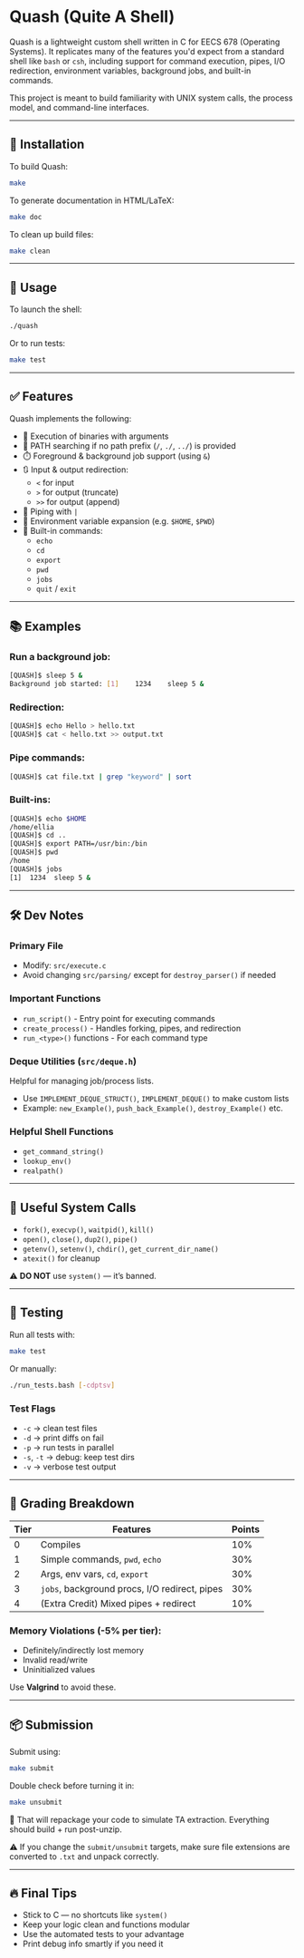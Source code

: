 # Quash (Quite A Shell)

Quash is a lightweight custom shell written in C for EECS 678 (Operating Systems). It replicates many of the features you'd expect from a standard shell like `bash` or `csh`, including support for command execution, pipes, I/O redirection, environment variables, background jobs, and built-in commands.

This project is meant to build familiarity with UNIX system calls, the process model, and command-line interfaces.

---

## 💾 Installation

To build Quash:
```bash
make
```

To generate documentation in HTML/LaTeX:
```bash
make doc
```

To clean up build files:
```bash
make clean
```

---

## 🚀 Usage

To launch the shell:
```bash
./quash
```

Or to run tests:
```bash
make test
```

---

## ✅ Features

Quash implements the following:

- 🧠 Execution of binaries with arguments
- 🔎 PATH searching if no path prefix (`/`, `./`, `../`) is provided
- ⏱️ Foreground & background job support (using `&`)
- 🔃 Input & output redirection:
  - `<` for input
  - `>` for output (truncate)
  - `>>` for output (append)
- 🔗 Piping with `|`
- 💬 Environment variable expansion (e.g. `$HOME`, `$PWD`)
- 🧩 Built-in commands:
  - `echo`
  - `cd`
  - `export`
  - `pwd`
  - `jobs`
  - `quit` / `exit`

---

## 📚 Examples

### Run a background job:
```bash
[QUASH]$ sleep 5 &
Background job started: [1]    1234    sleep 5 &
```

### Redirection:
```bash
[QUASH]$ echo Hello > hello.txt
[QUASH]$ cat < hello.txt >> output.txt
```

### Pipe commands:
```bash
[QUASH]$ cat file.txt | grep "keyword" | sort
```

### Built-ins:
```bash
[QUASH]$ echo $HOME
/home/ellia
[QUASH]$ cd ..
[QUASH]$ export PATH=/usr/bin:/bin
[QUASH]$ pwd
/home
[QUASH]$ jobs
[1]  1234  sleep 5 &
```

---

## 🛠️ Dev Notes

### Primary File
- Modify: `src/execute.c`
- Avoid changing `src/parsing/` except for `destroy_parser()` if needed

### Important Functions
- `run_script()` - Entry point for executing commands
- `create_process()` - Handles forking, pipes, and redirection
- `run_<type>()` functions - For each command type

### Deque Utilities (`src/deque.h`)
Helpful for managing job/process lists.

- Use `IMPLEMENT_DEQUE_STRUCT()`, `IMPLEMENT_DEQUE()` to make custom lists
- Example: `new_Example()`, `push_back_Example()`, `destroy_Example()` etc.

### Helpful Shell Functions
- `get_command_string()`
- `lookup_env()`
- `realpath()`

---

## 📖 Useful System Calls

- `fork()`, `execvp()`, `waitpid()`, `kill()`
- `open()`, `close()`, `dup2()`, `pipe()`
- `getenv()`, `setenv()`, `chdir()`, `get_current_dir_name()`
- `atexit()` for cleanup

⚠️ **DO NOT** use `system()` — it’s banned.

---

## 🧪 Testing

Run all tests with:
```bash
make test
```

Or manually:
```bash
./run_tests.bash [-cdptsv]
```

### Test Flags
- `-c` → clean test files  
- `-d` → print diffs on fail  
- `-p` → run tests in parallel  
- `-s`, `-t` → debug: keep test dirs  
- `-v` → verbose test output  

---

## 🎯 Grading Breakdown

| Tier | Features | Points |
|------|----------|--------|
| 0    | Compiles                    | 10%   |
| 1    | Simple commands, `pwd`, `echo` | 30% |
| 2    | Args, env vars, `cd`, `export` | 30% |
| 3    | `jobs`, background procs, I/O redirect, pipes | 30% |
| 4    | (Extra Credit) Mixed pipes + redirect | 10% |

### Memory Violations (-5% per tier):
- Definitely/indirectly lost memory
- Invalid read/write
- Uninitialized values

Use **Valgrind** to avoid these.

---

## 📦 Submission

Submit using:
```bash
make submit
```

Double check before turning it in:
```bash
make unsubmit
```

🔁 That will repackage your code to simulate TA extraction. Everything should build + run post-unzip.

⚠️ If you change the `submit/unsubmit` targets, make sure file extensions are converted to `.txt` and unpack correctly.

---

## 🔥 Final Tips
- Stick to C — no shortcuts like `system()`
- Keep your logic clean and functions modular
- Use the automated tests to your advantage
- Print debug info smartly if you need it
